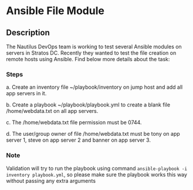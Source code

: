 # Ansible File Module

## Description

The Nautilus DevOps team is working to test several Ansible modules on servers in Stratos DC. Recently they wanted to test the file creation on remote hosts using Ansible. Find below more details about the task:

### Steps

a. Create an inventory file ~/playbook/inventory on jump host and add all app servers in it.

b. Create a playbook ~/playbook/playbook.yml to create a blank file /home/webdata.txt on all app servers.

c. The /home/webdata.txt file permission must be 0744.

d. The user/group owner of file /home/webdata.txt must be tony on app server 1, steve on app server 2 and banner on app server 3.

### Note

Validation will try to run the playbook using command ``ansible-playbook -i inventory playbook.yml``, so please make sure the playbook works this way without passing any extra arguments